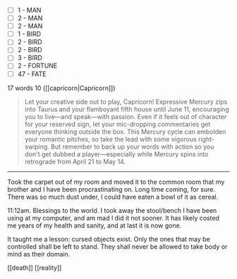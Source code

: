 - [ ] 1 - MAN
- [ ] 2 - MAN
- [ ] 2 - MAN
- [ ] 1 - BIRD
- [ ] 2 - BIRD
- [ ] 2 - BIRD
- [ ] 3 - BIRD
- [ ] 2 - FORTUNE
- [ ] 47 - FATE

17 words
10 ([[capricorn|Capricorn]])
>Let your creative side out to play, Capricorn! Expressive Mercury zips into Taurus and your flamboyant fifth house until June 11, encouraging you to live—and speak—with passion. Even if it feels out of character for your reserved sign, let your mic-dropping commentaries get everyone thinking outside the box. This Mercury cycle can embolden your romantic pitches, so take the lead with some vigorous right-swiping. But remember to back up your words with action so you don't get dubbed a player—especially while Mercury spins into retrograde from April 21 to May 14.

* * * 

Took the carpet out of my room and moved it to the common room that my brother and I have been procrastinating on. Long time coming, for sure. There was so much dust under, I could have eaten a bowl of it as cereal.

11:12am. Blessings to the world. I took away the stool/bench I have been using at my computer, and am mad I did it not sooner. It has likely costed me years of my health and sanity, and at last it is now gone.

It taught me a lesson: cursed objects exist. Only the ones that may be controlled shall be left to stand. They shall never be allowed to take body or mind as their domain.

[[death]] [[reality]] 
